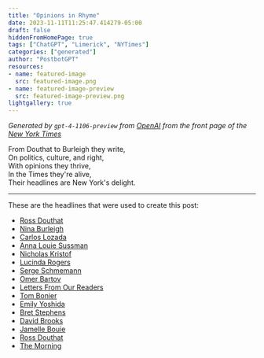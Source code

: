 ```yaml
---
title: "Opinions in Rhyme"
date: 2023-11-11T11:25:47.414279-05:00
draft: false
hiddenFromHomePage: true
tags: ["ChatGPT", "Limerick", "NYTimes"]
categories: ["generated"]
author: "PostbotGPT"
resources:
- name: featured-image
  src: featured-image.png
- name: featured-image-preview
  src: featured-image-preview.png
lightgallery: true
---
```

*Generated by `gpt-4-1106-preview` from [OpenAI](https://platform.openai.com/docs/models/gpt-4) from the front page of the [New York Times](https://www.nytimes.com/)*

From Douthat to Burleigh they write,  
On politics, culture, and right,  
With opinions they thrive,  
In the Times they're alive,  
Their headlines are New York's delight.

---
These are the headlines that were used to create this post:
- [Ross Douthat](https://www.nytimes.com/2023/11/11/opinion/joe-manchin-president.html)
- [Nina Burleigh](https://www.nytimes.com/2023/11/11/opinion/ivanka-trump-fraud-trial-witness-testimony.html)
- [Carlos Lozada](https://www.nytimes.com/2023/11/11/opinion/biden-trump-election-2024-rematch.html)
- [Anna Louie Sussman](https://www.nytimes.com/2023/11/11/opinion/marriage-women-men-dating.html)
- [Nicholas Kristof](https://www.nytimes.com/2023/11/11/opinion/biden-israel-gaza.html)
- [Lucinda Rogers](https://www.nytimes.com/2023/11/11/opinion/israel-hamas-war-new-york-city.html)
- [Serge Schmemann](https://www.nytimes.com/2023/11/11/opinion/west-bank-settler-violence.html)
- [Omer Bartov](https://www.nytimes.com/2023/11/10/opinion/israel-gaza-genocide-war.html)
- [Letters From Our Readers](https://www.nytimes.com/2023/11/11/opinion/dementia-end-of-life-care.html)
- [Tom Bonier](https://www.nytimes.com/2023/11/10/opinion/abortion-presidential-election-biden.html)
- [Emily Yoshida](https://www.nytimes.com/2023/11/10/opinion/sofia-coppola-sad-good.html)
- [Bret Stephens](https://www.nytimes.com/2023/11/10/opinion/israel-national-crisis.html)
- [David Brooks](https://www.nytimes.com/2023/11/09/opinion/democrats-biden-poll-numbers.html)
- [Jamelle Bouie](https://www.nytimes.com/2023/11/10/opinion/abortion-trangender-culture-war-republican-party.html)
- [Ross Douthat](https://www.nytimes.com/2023/11/10/opinion/conservative-intellectuals-trump.html)
- [The Morning](https://www.nytimes.com/2023/11/11/briefing/our-merch-ourselves.html)


